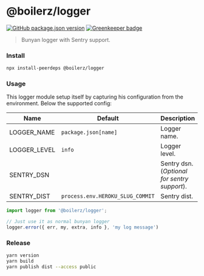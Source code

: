 # @boilerz/logger

[![GitHub package.json version](https://img.shields.io/github/package-json/v/boilerz/logger)](https://www.npmjs.com/package/@boilerz/logger) [![Greenkeeper badge](https://badges.greenkeeper.io/boilerz/logger.svg)](https://greenkeeper.io/)

> Bunyan logger with Sentry support.

### Install

````bash
npx install-peerdeps @boilerz/logger
````

### Usage

This logger module setup itself by capturing his configuration from the environment. Below the supported config:

| Name               | Default                           | Description                                  |
|--------------------|-----------------------------------|----------------------------------------------|
| LOGGER_NAME        | `package.json[name]`              | Logger name.                                 |
| LOGGER_LEVEL       | `info`                            | Logger level.                                |
| SENTRY_DSN         |                                   | Sentry dsn. (*Optional for sentry support*). |                            |
| SENTRY_DIST        | `process.env.HEROKU_SLUG_COMMIT`  | Sentry dist.                                 |


```js
import logger from '@boilerz/logger';

// Just use it as normal bunyan logger
logger.error({ err, my, extra, info }, 'my log message')
```

### Release

```bash
yarn version
yarn build
yarn publish dist --access public
```

